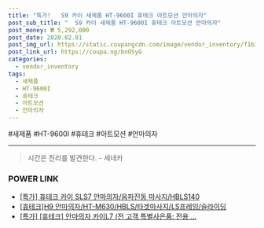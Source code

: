 ```yaml
--- 
title: "특가!   S9 카이 새제품 HT-9600I 휴테크 아트모션 안마의자" 
post_sub_title: "  S9 카이 새제품 HT-9600I 휴테크 아트모션 안마의자" 
post_money: ₩ 5,292,000 
post_date: 2020.02.01 
post_img_url: https://static.coupangcdn.com/image/vendor_inventory/f1b1/c51d213c552c36579fe1b1a7797557cd2dbb47b6b93154ce42a8b3f15e86.jpg 
post_link_url: https://coupa.ng/bnOSyG 
categories: 
  - vendor_inventory 
tags: 
  - 새제품 
  - HT-9600I 
  - 휴테크 
  - 아트모션 
  - 안마의자 
--- 
```

  #새제품 #HT-9600I #휴테크 #아트모션 #안마의자 
<hr> 

> 시간은 진리를 발견한다. - 세네카 


### POWER LINK

* <a href="https://blog.naver.com/santokki14/221792218450" target="_blank">[특가] 휴테크 카이 SLS7 안마의자/음파진동 마사지/HBLS140</a>
* <a href="https://blog.naver.com/sakai111/221784076909" target="_blank">[휴테크]H9 안마의자/HT-M630/HBLS/타겟마사지/LS프레임/슬라이딩</a>
* <a href="https://blog.naver.com/sakai111/221792119417" target="_blank">[특가] [휴테크] 안마의자 카이L7 (전 고객 특별사은품: 전용 ...</a>
